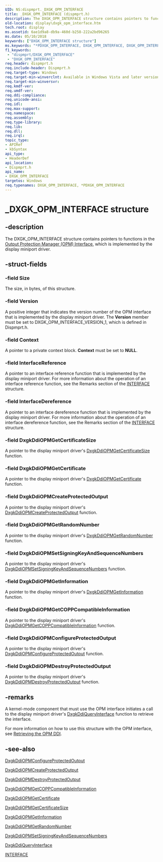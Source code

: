 ```yaml
---
UID: NS:dispmprt._DXGK_OPM_INTERFACE
title: _DXGK_OPM_INTERFACE (dispmprt.h)
description: The DXGK_OPM_INTERFACE structure contains pointers to functions in the Output Protection Manager (OPM) Interface, which is implemented by the display miniport driver.
old-location: display\dxgk_opm_interface.htm
tech.root: display
ms.assetid: 6ae1d9a8-db9a-460d-b258-222a2bd96265
ms.date: 05/10/2018
keywords: ["DXGK_OPM_INTERFACE structure"]
ms.keywords: "*PDXGK_OPM_INTERFACE, DXGK_OPM_INTERFACE, DXGK_OPM_INTERFACE structure [Display Devices], DmStructs_e1644da8-220d-470a-b9b9-f23ba7e1c4f6.xml, PDXGK_OPM_INTERFACE, PDXGK_OPM_INTERFACE structure pointer [Display Devices], _DXGK_OPM_INTERFACE, display.dxgk_opm_interface, dispmprt/DXGK_OPM_INTERFACE, dispmprt/PDXGK_OPM_INTERFACE"
f1_keywords:
 - "dispmprt/DXGK_OPM_INTERFACE"
 - "DXGK_OPM_INTERFACE"
req.header: dispmprt.h
req.include-header: Dispmprt.h
req.target-type: Windows
req.target-min-winverclnt: Available in Windows Vista and later versions of the Windows operating systems.
req.target-min-winversvr: 
req.kmdf-ver: 
req.umdf-ver: 
req.ddi-compliance: 
req.unicode-ansi: 
req.idl: 
req.max-support: 
req.namespace: 
req.assembly: 
req.type-library: 
req.lib: 
req.dll: 
req.irql: 
topic_type:
- APIRef
- kbSyntax
api_type:
- HeaderDef
api_location:
- Dispmprt.h
api_name:
- DXGK_OPM_INTERFACE
targetos: Windows
req.typenames: DXGK_OPM_INTERFACE, *PDXGK_OPM_INTERFACE
---
```


# _DXGK_OPM_INTERFACE structure


## -description


The DXGK_OPM_INTERFACE structure contains pointers to functions in the <a href="https://docs.microsoft.com/windows-hardware/drivers/ddi/index">Output Protection Manager (OPM) Interface</a>, which is implemented by the display miniport driver.


## -struct-fields




### -field Size

The size, in bytes, of this structure.


### -field Version

A positive integer that indicates the version number of the OPM interface that is implemented by the display miniport driver. The <b>Version</b> member must be set to DXGK_OPM_INTERFACE_VERSION_1, which is defined in Dispmprt.h.


### -field Context

A pointer to a private context block. <b>Context</b> must be set to <b>NULL</b>.


### -field InterfaceReference

A pointer to an interface reference function that is implemented by the display miniport driver. For more information about the operation of an interface reference function, see the Remarks section of the <a href="https://docs.microsoft.com/windows-hardware/drivers/ddi/wdm/ns-wdm-_interface">INTERFACE</a> structure.


### -field InterfaceDereference

A pointer to an interface dereference function that is implemented by the display miniport driver. For more information about the operation of an interface dereference function, see the Remarks section of the <a href="https://docs.microsoft.com/windows-hardware/drivers/ddi/wdm/ns-wdm-_interface">INTERFACE</a> structure.


### -field DxgkDdiOPMGetCertificateSize

A pointer to the display miniport driver's <a href="https://docs.microsoft.com/windows-hardware/drivers/ddi/dispmprt/nc-dispmprt-dxgkddi_opm_get_certificate_size">DxgkDdiOPMGetCertificateSize</a> function.


### -field DxgkDdiOPMGetCertificate

A pointer to the display miniport driver's <a href="https://docs.microsoft.com/windows-hardware/drivers/ddi/dispmprt/nc-dispmprt-dxgkddi_opm_get_certificate">DxgkDdiOPMGetCertificate</a> function.


### -field DxgkDdiOPMCreateProtectedOutput

A pointer to the display miniport driver's <a href="https://docs.microsoft.com/windows-hardware/drivers/ddi/dispmprt/nc-dispmprt-dxgkddi_opm_create_protected_output">DxgkDdiOPMCreateProtectedOutput</a> function.


### -field DxgkDdiOPMGetRandomNumber

A pointer to the display miniport driver's <a href="https://docs.microsoft.com/windows-hardware/drivers/ddi/dispmprt/nc-dispmprt-dxgkddi_opm_get_random_number">DxgkDdiOPMGetRandomNumber</a> function.


### -field DxgkDdiOPMSetSigningKeyAndSequenceNumbers

A pointer to the display miniport driver's <a href="https://docs.microsoft.com/windows-hardware/drivers/ddi/dispmprt/nc-dispmprt-dxgkddi_opm_set_signing_key_and_sequence_numbers">DxgkDdiOPMSetSigningKeyAndSequenceNumbers</a> function.


### -field DxgkDdiOPMGetInformation

A pointer to the display miniport driver's <a href="https://docs.microsoft.com/windows-hardware/drivers/ddi/dispmprt/nc-dispmprt-dxgkddi_opm_get_information">DxgkDdiOPMGetInformation</a> function.


### -field DxgkDdiOPMGetCOPPCompatibleInformation

A pointer to the display miniport driver's <a href="https://docs.microsoft.com/windows-hardware/drivers/ddi/dispmprt/nc-dispmprt-dxgkddi_opm_get_copp_compatible_information">DxgkDdiOPMGetCOPPCompatibleInformation</a> function.


### -field DxgkDdiOPMConfigureProtectedOutput

A pointer to the display miniport driver's <a href="https://docs.microsoft.com/windows-hardware/drivers/ddi/dispmprt/nc-dispmprt-dxgkddi_opm_configure_protected_output">DxgkDdiOPMConfigureProtectedOutput</a> function.


### -field DxgkDdiOPMDestroyProtectedOutput

A pointer to the display miniport driver's <a href="https://docs.microsoft.com/windows-hardware/drivers/ddi/dispmprt/nc-dispmprt-dxgkddi_opm_destroy_protected_output">DxgkDdiOPMDestroyProtectedOutput</a> function.


## -remarks



A kernel-mode component that must use the OPM interface initiates a call to the display miniport driver's <a href="https://docs.microsoft.com/windows-hardware/drivers/ddi/dispmprt/nc-dispmprt-dxgkddi_query_interface">DxgkDdiQueryInterface</a> function to retrieve the interface.

For more information on how to use this structure with the OPM interface, see <a href="https://docs.microsoft.com/windows-hardware/drivers/display/retrieving-the-opm-ddi">Retrieving the OPM DDI</a>.




## -see-also




<a href="https://docs.microsoft.com/windows-hardware/drivers/ddi/dispmprt/nc-dispmprt-dxgkddi_opm_configure_protected_output">DxgkDdiOPMConfigureProtectedOutput</a>



<a href="https://docs.microsoft.com/windows-hardware/drivers/ddi/dispmprt/nc-dispmprt-dxgkddi_opm_create_protected_output">DxgkDdiOPMCreateProtectedOutput</a>



<a href="https://docs.microsoft.com/windows-hardware/drivers/ddi/dispmprt/nc-dispmprt-dxgkddi_opm_destroy_protected_output">DxgkDdiOPMDestroyProtectedOutput</a>



<a href="https://docs.microsoft.com/windows-hardware/drivers/ddi/dispmprt/nc-dispmprt-dxgkddi_opm_get_copp_compatible_information">DxgkDdiOPMGetCOPPCompatibleInformation</a>



<a href="https://docs.microsoft.com/windows-hardware/drivers/ddi/dispmprt/nc-dispmprt-dxgkddi_opm_get_certificate">DxgkDdiOPMGetCertificate</a>



<a href="https://docs.microsoft.com/windows-hardware/drivers/ddi/dispmprt/nc-dispmprt-dxgkddi_opm_get_certificate_size">DxgkDdiOPMGetCertificateSize</a>



<a href="https://docs.microsoft.com/windows-hardware/drivers/ddi/dispmprt/nc-dispmprt-dxgkddi_opm_get_information">DxgkDdiOPMGetInformation</a>



<a href="https://docs.microsoft.com/windows-hardware/drivers/ddi/dispmprt/nc-dispmprt-dxgkddi_opm_get_random_number">DxgkDdiOPMGetRandomNumber</a>



<a href="https://docs.microsoft.com/windows-hardware/drivers/ddi/dispmprt/nc-dispmprt-dxgkddi_opm_set_signing_key_and_sequence_numbers">DxgkDdiOPMSetSigningKeyAndSequenceNumbers</a>



<a href="https://docs.microsoft.com/windows-hardware/drivers/ddi/dispmprt/nc-dispmprt-dxgkddi_query_interface">DxgkDdiQueryInterface</a>



<a href="https://docs.microsoft.com/windows-hardware/drivers/ddi/wdm/ns-wdm-_interface">INTERFACE</a>
 

 

